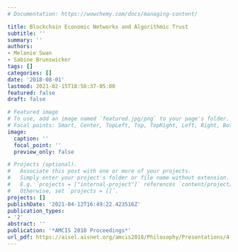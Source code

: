 ```yaml
---
# Documentation: https://wowchemy.com/docs/managing-content/

title: Blockchain Economic Networks and Algorithmic Trust
subtitle: ''
summary: ''
authors:
- Melanie Swan
- Sabine Brunswicker
tags: []
categories: []
date: '2018-08-01'
lastmod: 2021-02-15T18:58:37-05:00
featured: false
draft: false

# Featured image
# To use, add an image named `featured.jpg/png` to your page's folder.
# Focal points: Smart, Center, TopLeft, Top, TopRight, Left, Right, BottomLeft, Bottom, BottomRight.
image:
  caption: ''
  focal_point: ''
  preview_only: false

# Projects (optional).
#   Associate this post with one or more of your projects.
#   Simply enter your project's folder or file name without extension.
#   E.g. `projects = ["internal-project"]` references `content/project/deep-learning/index.md`.
#   Otherwise, set `projects = []`.
projects: []
publishDate: '2021-04-12T16:49:22.423516Z'
publication_types:
- '2'
abstract: ''
publication: '*AMCIS 2018 Proceedings*'
url_pdf: https://aisel.aisnet.org/amcis2018/Philosophy/Presentations/4
---
```

